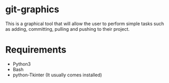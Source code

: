 # git-graphics
This is a graphical tool that will allow the user to perform simple tasks such as adding, committing, pulling and pushing to their project.

# Requirements
- Python3
- Bash
- python-Tkinter (It usually comes installed)
